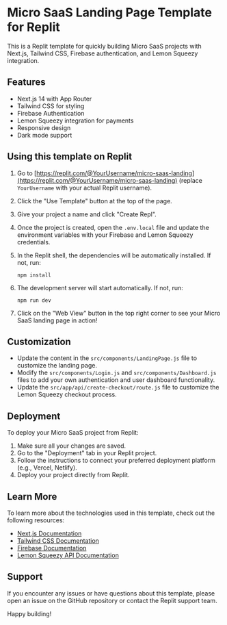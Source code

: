 # Micro SaaS Landing Page Template for Replit

This is a Replit template for quickly building Micro SaaS projects with Next.js, Tailwind CSS, Firebase authentication, and Lemon Squeezy integration.

## Features

- Next.js 14 with App Router
- Tailwind CSS for styling
- Firebase Authentication
- Lemon Squeezy integration for payments
- Responsive design
- Dark mode support

## Using this template on Replit

1. Go to [https://replit.com/@YourUsername/micro-saas-landing](https://replit.com/@YourUsername/micro-saas-landing) (replace `YourUsername` with your actual Replit username).
2. Click the "Use Template" button at the top of the page.
3. Give your project a name and click "Create Repl".
4. Once the project is created, open the `.env.local` file and update the environment variables with your Firebase and Lemon Squeezy credentials.
5. In the Replit shell, the dependencies will be automatically installed. If not, run:

   ```
   npm install
   ```

6. The development server will start automatically. If not, run:

   ```
   npm run dev
   ```

7. Click on the "Web View" button in the top right corner to see your Micro SaaS landing page in action!

## Customization

- Update the content in the `src/components/LandingPage.js` file to customize the landing page.
- Modify the `src/components/Login.js` and `src/components/Dashboard.js` files to add your own authentication and user dashboard functionality.
- Update the `src/app/api/create-checkout/route.js` file to customize the Lemon Squeezy checkout process.

## Deployment

To deploy your Micro SaaS project from Replit:

1. Make sure all your changes are saved.
2. Go to the "Deployment" tab in your Replit project.
3. Follow the instructions to connect your preferred deployment platform (e.g., Vercel, Netlify).
4. Deploy your project directly from Replit.

## Learn More

To learn more about the technologies used in this template, check out the following resources:

- [Next.js Documentation](https://nextjs.org/docs)
- [Tailwind CSS Documentation](https://tailwindcss.com/docs)
- [Firebase Documentation](https://firebase.google.com/docs)
- [Lemon Squeezy API Documentation](https://docs.lemonsqueezy.com/api)

## Support

If you encounter any issues or have questions about this template, please open an issue on the GitHub repository or contact the Replit support team.

Happy building!